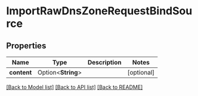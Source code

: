 # ImportRawDnsZoneRequestBindSource

## Properties

Name | Type | Description | Notes
------------ | ------------- | ------------- | -------------
**content** | Option<**String**> |  | [optional]

[[Back to Model list]](../README.md#documentation-for-models) [[Back to API list]](../README.md#documentation-for-api-endpoints) [[Back to README]](../README.md)



